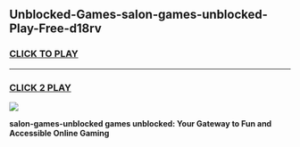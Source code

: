 
## Unblocked-Games-salon-games-unblocked-Play-Free-d18rv
<h3>
<a href="https://premium76.site?title=salon-games-unblocked&ref=21A">CLICK TO PLAY</a></h3>
<hr>

<h3>
<a href="https://premium76.site?title=salon-games-unblocked&ref=21A">CLICK 2 PLAY</a>
  
</h3>

<a href="https://premium76.site?title=salon-games-unblocked&ref=21A"><img src="https://clearcache.store/games.png"></a>


**salon-games-unblocked games unblocked: Your Gateway to Fun and Accessible Online Gaming**
